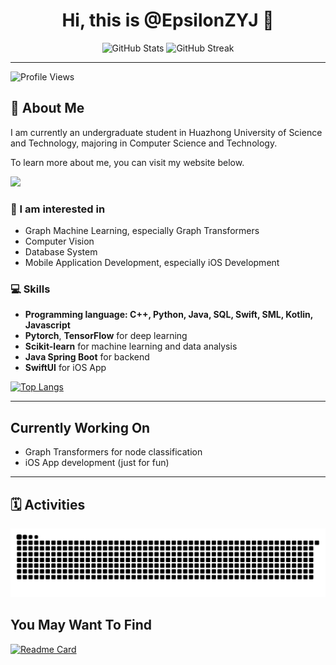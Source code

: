 
<!--

- 👋 Hi, I’m @EpsilonZYJ
- 👀 I’m interested in ...
- 🌱 I’m currently learning ...
- 💞️ I’m looking to collaborate on ...
- 📫 How to reach me ...
- 😄 Pronouns: ...
- ⚡ Fun fact: ...

-->

<!--
<a href="https://github.com/anuraghazra/github-readme-stats">
  <img align="center" src="https://github-readme-stats.vercel.app/api?username=EpsilonZYJ&count_private=true&show_icons=true&theme=radical" />
</a>
<a href="https://github.com/anuraghazra/convoychat">
  <img align="center" src="https://github-readme-stats.vercel.app/api/top-langs/?username=EpsilonZYJ&layout=compact" />
</a>
-->

<!--                  
[![Hits](https://hits.seeyoufarm.com/api/count/incr/badge.svg?url=https://github.com/EpsilonZYJ&count_bg=%2379C83D&title_bg=%23555555&icon=github.svg&icon_color=%23E7E7E7&title=Visitors&edge_flat=false)](https://hits.seeyoufarm.com)
-->
<h1 align="center">Hi, this is @EpsilonZYJ 👋</h1>


<div align="center">
  <img src="https://github-readme-stats.vercel.app/api?username=EpsilonZYJ&count_private=true&show_icons=true&include_all_commits=true&theme=vue" alt="GitHub Stats" />
  <img src="http://github-readme-streak-stats.herokuapp.com?user=EpsilonZYJ&short_numbers=true" alt="GitHub Streak" />
</div>


---
<div>
  <img src="https://komarev.com/ghpvc/?username=EpsilonZYJ&color=green" alt="Profile Views" />
</div>

## 👀 About Me

I am currently an undergraduate student in Huazhong University of Science and Technology, majoring in Computer Science and Technology.

To learn more about me, you can visit my website below.

[![](https://img.shields.io/badge/My%20Blog-20B2AA?style=for-the-badge)](https://epsilonzyj.github.io)

### 🌟 I am interested in

- Graph Machine Learning, especially Graph Transformers
- Computer Vision
- Database System
- Mobile Application Development, especially iOS Development

### 💻 Skills

- **Programming language: C++, Python, Java, SQL, Swift, SML, Kotlin, Javascript**
- **Pytorch**, **TensorFlow** for deep learning
- **Scikit-learn** for machine learning and data analysis
- **Java Spring Boot** for backend
- **SwiftUI** for iOS App

[![Top Langs](https://github-readme-stats.vercel.app/api/top-langs/?username=EpsilonZYJ&size_weight=0.5&count_weight=0.5&stats_format=bytes&layout=donut)](https://github.com/anuraghazra/github-readme-stats)

---

## Currently Working On

- Graph Transformers for node classification
- iOS App development (just for fun)

---

## 🗓️ Activities

![snake](https://raw.githubusercontent.com/EpsilonZYJ/EpsilonZYJ/refs/heads/output/github-contribution-grid-snake.svg)

## You May Want To Find

[![Readme Card](https://github-readme-stats.vercel.app/api/pin/?username=EpsilonZYJ&repo=Learn-In-HUST)](https://github.com/EpsilonZYJ/Learn-In-HUST)

